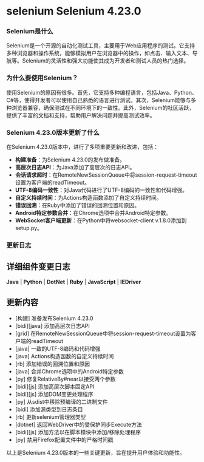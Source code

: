 # selenium Selenium 4.23.0
### Selenium是什么

Selenium是一个开源的自动化测试工具，主要用于Web应用程序的测试。它支持多种浏览器和操作系统，能够模拟用户在浏览器中的操作，如点击、输入文本、导航等。Selenium的灵活性和强大功能使其成为开发者和测试人员的热门选择。

### 为什么要使用Selenium？

使用Selenium的原因有很多。首先，它支持多种编程语言，包括Java、Python、C#等，使得开发者可以使用自己熟悉的语言进行测试。其次，Selenium能够与多种浏览器兼容，确保测试在不同环境下的一致性。此外，Selenium的社区活跃，提供了丰富的文档和支持，帮助用户解决问题并提高测试效率。

### Selenium 4.23.0版本更新了什么

在Selenium 4.23.0版本中，进行了多项重要更新和改进，包括：

- **构建准备**：为Selenium 4.23.0的发布做准备。
- **高层次日志API**：为Java添加了高层次的日志API。
- **会话请求超时**：在RemoteNewSessionQueue中将session-request-timeout设置为客户端的readTimeout。
- **UTF-8编码一致性**：对Java代码进行了UTF-8编码的一致性和代码增强。
- **自定义持续时间**：为Actions构造函数添加了自定义持续时间。
- **错误回溯**：在Ruby中添加了错误的回溯位置和原因。
- **Android特定参数合并**：在Chrome选项中合并Android特定参数。
- **WebSocket客户端更新**：在Python中将websocket-client v.1.8.0添加到setup.py。

### 更新日志

## 详细组件变更日志

**Java** | **Python** | **DotNet** | **Ruby** | **JavaScript** | **IEDriver**

## 更新内容

- [构建] 准备发布Selenium 4.23.0
- [bidi][java] 添加高层次日志API
- [grid] 在RemoteNewSessionQueue中将session-request-timeout设置为客户端的readTimeout
- [java] 一致的UTF-8编码和代码增强
- [java] Actions构造函数的自定义持续时间
- [rb] 添加错误的回溯位置和原因
- [java] 合并Chrome选项中的Android特定参数
- [py] 修复RelativeBy#near以接受两个参数
- [bidi][js] 添加高层次脚本固定API
- [bidi][js] 添加DOM变更处理程序
- [py] 从sdist中移除预编译的二进制文件
- [bidi] 添加源类型到日志条目
- [rb] 更新selenium管理器类型
- [dotnet] 返回WebDriver中的受保护同步Execute方法
- [bidi][js] 添加方法以在脚本模块中添加/移除处理程序
- [py] 禁用Firefox配置文件中的严格时间戳

以上是Selenium 4.23.0版本的一些关键更新，旨在提升用户体验和功能性。